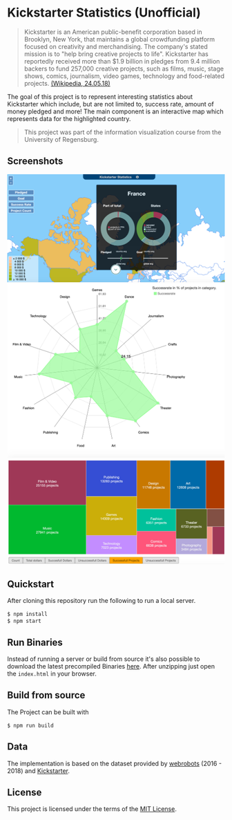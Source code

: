 # Kickstarter Statistics (Unofficial)
>Kickstarter is an American public-benefit corporation based in Brooklyn, New York, that maintains a global crowdfunding platform focused on creativity and merchandising. The company's stated mission is to "help bring creative projects to life". Kickstarter has reportedly received more than $1.9 billion in pledges from 9.4 million backers to fund 257,000 creative projects, such as films, music, stage shows, comics, journalism, video games, technology and food-related projects. [(Wikipedia, 24.05.18)](https://en.wikipedia.org/wiki/Kickstarter)

The goal of this project is to represent interesting statistics about Kickstarter which include, but are not limited to, success rate, amount of money pledged and more! 
The main component is an interactive map which represents data for the highlighted country.  

>This project was part of the information visualization course from the University of Regensburg.

## Screenshots
![Image of Mapview](Map.png)
![Spider](Spider.png)
![Treemap](Treemap.png)

## Quickstart
After cloning this repository run the following to run a local server.
```
$ npm install
$ npm start
```

## Run Binaries
Instead of running a server or build from source it's also possible to download the latest precompiled Binaries [here](https://github.com/Shoggomo/kickstarter-statistics/releases/latest).
After unzipping just open the `index.html` in your browser.


## Build from source
The Project can be built with
```
$ npm run build
```

## Data
The implementation is based on the dataset provided by [webrobots](https://webrobots.io/kickstarter-datasets/) (2016 - 2018) and [Kickstarter](https://www.kickstarter.com/help/stats).

## License
This project is licensed under the terms of the [MIT License](LICENSE).
